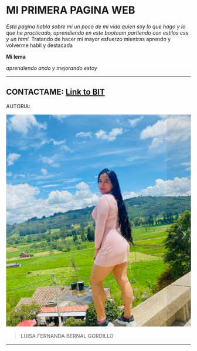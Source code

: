 # **MI PRIMERA PAGINA WEB**

*Esta pagina habla sobre mi un poco de mi vida quien soy lo que hago y lo que he practicado, aprendiendo en este bootcam partiendo con estilos css y un html.*
Tratando de hacer mi mayor esfuerzo mientras aprendo y volverme habil y destacada 

__Mi lema__

_aprendiendo ando y mejorando estoy_



-----------------------------------------
CONTACTAME:
[Link to BIT](https://github.com/lufernanda-05/bit-website)
--------------------------------------------
AUTORIA:

<img src="./assets/foto.png" alt="mi foto"/>


>LUISA FERNANDA BERNAL GORDILLO
------------------------------------------------

